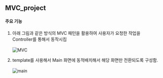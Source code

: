 ## MVC_project

#### 주요 기능
1. 아래 그림과 같은 방식의 MVC 패턴을 활용하여 사용자가 요청한 작업을 Controller를 통해서 동작시킴
<br></br>
![MVC](https://user-images.githubusercontent.com/106261829/175021732-829d040a-7021-4160-801b-50851252c129.png)

2. template를 사용해서 Main 화면에 동적배치해서 해당 화면만 전환되도록 구성함.
<br></br>
![main](https://user-images.githubusercontent.com/106261829/175021740-8444341e-d087-420c-bb86-ebd8406bbb13.png)

